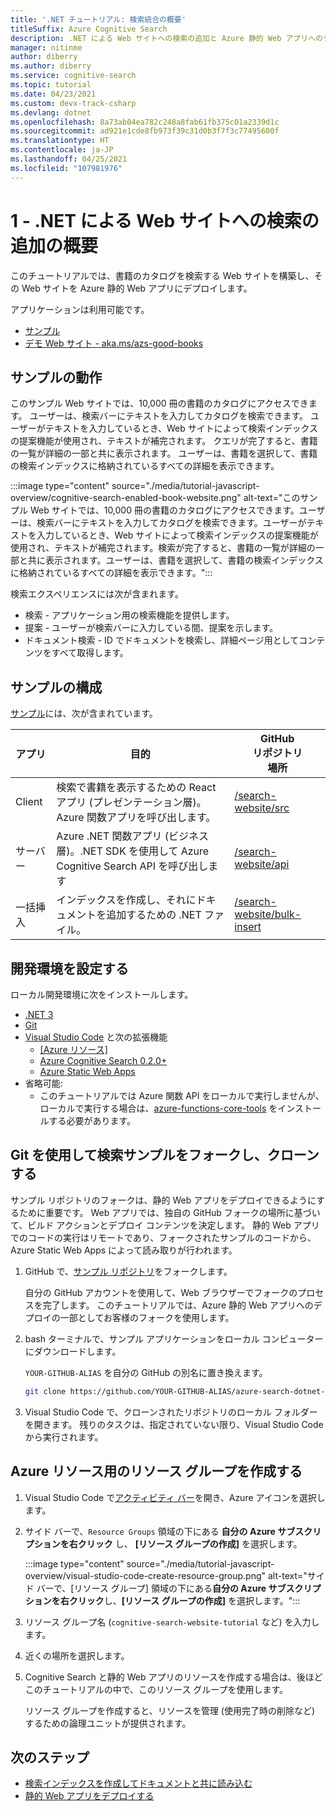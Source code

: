 ```yaml
---
title: '.NET チュートリアル: 検索統合の概要'
titleSuffix: Azure Cognitive Search
description: .NET による Web サイトへの検索の追加と Azure 静的 Web アプリへのデプロイについての技術的概要とセットアップ。
manager: nitinme
author: diberry
ms.author: diberry
ms.service: cognitive-search
ms.topic: tutorial
ms.date: 04/23/2021
ms.custom: devx-track-csharp
ms.devlang: dotnet
ms.openlocfilehash: 8a73ab04ea782c248a8fab61fb375c01a2339d1c
ms.sourcegitcommit: ad921e1cde8fb973f39c31d0b3f7f3c77495600f
ms.translationtype: HT
ms.contentlocale: ja-JP
ms.lasthandoff: 04/25/2021
ms.locfileid: "107981976"
---
```

# <a name="1---overview-of-adding-search-to-a-website-with-net"></a>1 - .NET による Web サイトへの検索の追加の概要

このチュートリアルでは、書籍のカタログを検索する Web サイトを構築し、その Web サイトを Azure 静的 Web アプリにデプロイします。 

アプリケーションは利用可能です。 
* [サンプル](https://github.com/azure-samples/azure-search-dotnet-samples/tree/master/search-website)
* [デモ Web サイト - aka.ms/azs-good-books](https://aka.ms/azs-good-books)

## <a name="what-does-the-sample-do"></a>サンプルの動作 

このサンプル Web サイトでは、10,000 冊の書籍のカタログにアクセスできます。 ユーザーは、検索バーにテキストを入力してカタログを検索できます。 ユーザーがテキストを入力しているとき、Web サイトによって検索インデックスの提案機能が使用され、テキストが補完されます。 クエリが完了すると、書籍の一覧が詳細の一部と共に表示されます。 ユーザーは、書籍を選択して、書籍の検索インデックスに格納されているすべての詳細を表示できます。 

:::image type="content" source="./media/tutorial-javascript-overview/cognitive-search-enabled-book-website.png" alt-text="このサンプル Web サイトでは、10,000 冊の書籍のカタログにアクセスできます。ユーザーは、検索バーにテキストを入力してカタログを検索できます。ユーザーがテキストを入力しているとき、Web サイトによって検索インデックスの提案機能が使用され、テキストが補完されます。検索が完了すると、書籍の一覧が詳細の一部と共に表示されます。ユーザーは、書籍を選択して、書籍の検索インデックスに格納されているすべての詳細を表示できます。":::

検索エクスペリエンスには次が含まれます。 

* 検索 - アプリケーション用の検索機能を提供します。
* 提案 - ユーザーが検索バーに入力している間、提案を示します。
* ドキュメント検索 - ID でドキュメントを検索し、詳細ページ用としてコンテンツをすべて取得します。

## <a name="how-is-the-sample-organized"></a>サンプルの構成

[サンプル](https://github.com/Azure-Samples/azure-search-dotnet-samples/tree/master/search-website)には、次が含まれています。

|アプリ|目的|GitHub<br>リポジトリ<br>場所|
|--|--|--|
|Client|検索で書籍を表示するための React アプリ (プレゼンテーション層)。 Azure 関数アプリを呼び出します。 |[/search-website/src](https://github.com/Azure-Samples/azure-search-dotnet-samples/tree/master/search-website/src)|
|サーバー|Azure .NET 関数アプリ (ビジネス層)。.NET SDK を使用して Azure Cognitive Search API を呼び出します |[/search-website/api](https://github.com/Azure-Samples/azure-search-dotnet-samples/tree/master/search-website/api)|
|一括挿入|インデックスを作成し、それにドキュメントを追加するための .NET ファイル。|[/search-website/bulk-insert](https://github.com/Azure-Samples/azure-search-dotnet-samples/tree/master/search-website/bulk-insert)|

## <a name="set-up-your-development-environment"></a>開発環境を設定する

ローカル開発環境に次をインストールします。 

- [.NET 3](https://dotnet.microsoft.com/download/dotnet/5.0)  
- [Git](https://git-scm.com/downloads)
- [Visual Studio Code](https://code.visualstudio.com/) と次の拡張機能
    - [[Azure リソース]](https://marketplace.visualstudio.com/items?itemName=ms-azuretools.vscode-azureresourcegroups)
    - [Azure Cognitive Search 0.2.0+](https://marketplace.visualstudio.com/items?itemName=ms-azuretools.vscode-azurecognitivesearch)
    - [Azure Static Web Apps](https://marketplace.visualstudio.com/items?itemName=ms-azuretools.vscode-azurestaticwebapps) 
- 省略可能:
    - このチュートリアルでは Azure 関数 API をローカルで実行しませんが、ローカルで実行する場合は、[azure-functions-core-tools](/azure/azure-functions/functions-run-local?tabs=linux%2Ccsharp%2Cbash#install-the-azure-functions-core-tools) をインストールする必要があります。

## <a name="fork-and-clone-the-search-sample-with-git"></a>Git を使用して検索サンプルをフォークし、クローンする

サンプル リポジトリのフォークは、静的 Web アプリをデプロイできるようにするために重要です。 Web アプリでは、独自の GitHub フォークの場所に基づいて、ビルド アクションとデプロイ コンテンツを決定します。 静的 Web アプリでのコードの実行はリモートであり、フォークされたサンプルのコードから、Azure Static Web Apps によって読み取りが行われます。

1. GitHub で、[サンプル リポジトリ](https://github.com/Azure-Samples/azure-search-dotnet-samples)をフォークします。 

    自分の GitHub アカウントを使用して、Web ブラウザーでフォークのプロセスを完了します。 このチュートリアルでは、Azure 静的 Web アプリへのデプロイの一部としてお客様のフォークを使用します。 

1. bash ターミナルで、サンプル アプリケーションをローカル コンピューターにダウンロードします。 

    `YOUR-GITHUB-ALIAS` を自分の GitHub の別名に置き換えます。 

    ```bash
    git clone https://github.com/YOUR-GITHUB-ALIAS/azure-search-dotnet-samples
    ```

1. Visual Studio Code で、クローンされたリポジトリのローカル フォルダーを開きます。 残りのタスクは、指定されていない限り、Visual Studio Code から実行されます。

## <a name="create-a-resource-group-for-your-azure-resources"></a>Azure リソース用のリソース グループを作成する

1. Visual Studio Code で[アクティビティ バー](https://code.visualstudio.com/docs/getstarted/userinterface)を開き、Azure アイコンを選択します。 
1. サイド バーで、`Resource Groups` 領域の下にある **自分の Azure サブスクリプションを右クリック** し、 **[リソース グループの作成]** を選択します。

    :::image type="content" source="./media/tutorial-javascript-overview/visual-studio-code-create-resource-group.png" alt-text="サイド バーで、[リソース グループ] 領域の下にある**自分の Azure サブスクリプションを右クリック**し、**[リソース グループの作成]** を選択します。":::
1. リソース グループ名 (`cognitive-search-website-tutorial` など) を入力します。 
1. 近くの場所を選択します。
1. Cognitive Search と静的 Web アプリのリソースを作成する場合は、後ほどこのチュートリアルの中で、このリソース グループを使用します。 

    リソース グループを作成すると、リソースを管理 (使用完了時の削除など) するための論理ユニットが提供されます。

## <a name="next-steps"></a>次のステップ

* [検索インデックスを作成してドキュメントと共に読み込む](tutorial-csharp-create-load-index.md)
* [静的 Web アプリをデプロイする](tutorial-csharp-deploy-static-web-app.md)
